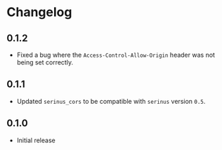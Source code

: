 # Changelog

## 0.1.2

- Fixed a bug where the `Access-Control-Allow-Origin` header was not being set correctly.

## 0.1.1

- Updated `serinus_cors` to be compatible with `serinus` version `0.5`.

## 0.1.0

- Initial release
